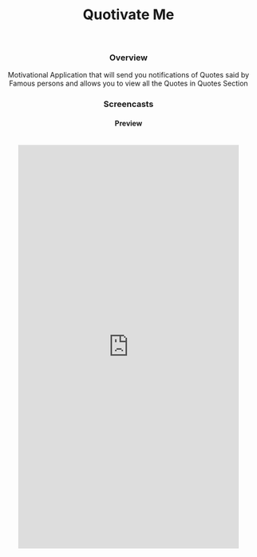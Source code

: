 <center>
	<h1>Quotivate Me</h1>
	<br>
	<h3>Overview</h3>
	<p>Motivational Application that will send you notifications of Quotes said by Famous persons and allows you to view all the Quotes in Quotes Section</p>
	<h3>Screencasts</h3>
	<h4>Preview</h4>
	<br>
<iframe src='https://gfycat.com/ifr/RareLightheartedAmericanindianhorse' frameborder='0' scrolling='no' width='442' height='808' allowfullscreen></iframe>	<br>
</center>	
